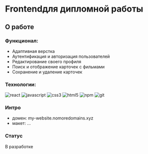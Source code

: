 # Frontendдля дипломной работы

## О работе

### Функционал:

- Адаптивная верстка
- Аутентификация и авторизация пользователей
- Редактирование своего профиля
- Поиск и отображение карточек с фильмами
- Сохранение и удаление карточек

### Технологии:

![react](https://img.shields.io/badge/-React-090909?style=flat&logo=react)
![javascript](https://img.shields.io/badge/-JavaScript-090909?style=flat&logo=javascript)
![css3](https://img.shields.io/badge/-CSS3-090909?style=flat&logo=css3)
![html5](https://img.shields.io/badge/-HTML5-090909?style=flat&logo=html5)
![npm](https://img.shields.io/badge/-npm-090909?style=flat&logo=npm)
![git](https://img.shields.io/badge/-git-090909?style=flat&logo=git)

### Интро

- домен: my-website.nomoredomains.xyz
- макет: ...

### Статус

В разработке
